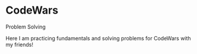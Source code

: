 # CodeWars
Problem Solving

Here I am practicing fundamentals and solving problems for CodeWars with my friends!
